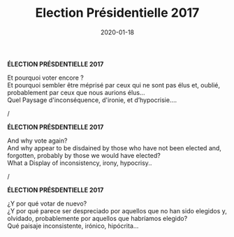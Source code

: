 ﻿---
layout: "gallery_no_resize.njk"
date: "2020-01-18"
title: "Election Présidentielle 2017"
description: "Et pourquoi voter encore? Et pourquoi sembler être méprisé par ceux qui ne sont pas élus et, oublié, probablement par ceux que nous aurions élus... Quel Paysage d'inconséquence, d'ironie, et d’hypocrisie..."
cover : ""
image_scaling: "90" #en pixel, la taille verticale minimum des images presentes dans la gallery

products:
#   les images produits son dans le dossier "products"
#   - image: nom_de_l_image.jpg
#     link: https://www.pcagallery.com/example
---
**ÉLECTION PRÉSDENTIELLE 2017**

Et pourquoi voter encore ?  
Et pourquoi sembler être méprisé par ceux qui ne sont pas élus et, oublié, probablement par ceux que nous aurions élus...  
Quel Paysage d'inconséquence, d'ironie, et d’hypocrisie....

/

**ÉLECTION PRÉSDENTIELLE 2017**

And why vote again?  
And why appear to be disdained by those who have not been elected and, forgotten, probably by those we would have elected?  
What a Display of inconsistency, irony, hypocrisy..

/

**ÉLECTION PRÉSDENTIELLE 2017**

¿Y por qué votar de nuevo?  
¿Y por qué parece ser despreciado por aquellos que no han sido elegidos y, olvidado, probablemente por aquellos que habríamos elegido?  
Qué paisaje inconsistente, irónico, hipócrita...
